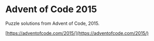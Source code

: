 # Advent of Code 2015

Puzzle solutions from Advent of Code, 2015.

[https://adventofcode.com/2015/](https://adventofcode.com/2015/)
